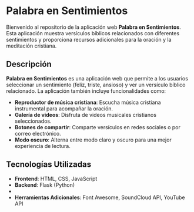 # Palabra en Sentimientos

Bienvenido al repositorio de la aplicación web **Palabra en Sentimientos**. Esta aplicación muestra versículos bíblicos relacionados con diferentes sentimientos y proporciona recursos adicionales para la oración y la meditación cristiana.

## Descripción

**Palabra en Sentimientos** es una aplicación web que permite a los usuarios seleccionar un sentimiento (feliz, triste, ansioso) y ver un versículo bíblico relacionado. La aplicación también incluye funcionalidades como:

- **Reproductor de música cristiana**: Escucha música cristiana instrumental para acompañar la oración.
- **Galería de videos**: Disfruta de videos musicales cristianos seleccionados.
- **Botones de compartir**: Comparte versículos en redes sociales o por correo electrónico.
- **Modo oscuro**: Alterna entre modo claro y oscuro para una mejor experiencia de lectura.

## Tecnologías Utilizadas

- **Frontend**: HTML, CSS, JavaScript
- **Backend**: Flask (Python)
- 
- **Herramientas Adicionales**: Font Awesome, SoundCloud API, YouTube API




